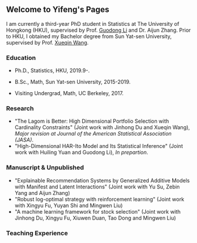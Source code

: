 ## Welcome to Yifeng's Pages
I am currently a third-year PhD student in Statistics at The University of Hongkong (HKU), supervised by Prof. [Guodong Li](https://web.hku.hk/~gdli/) and Dr. Aijun Zhang. Prior to HKU, I obtained my Bachelor degree from Sun Yat-sen University, supervised by Prof. [Xueqin Wang](https://bs.ustc.edu.cn/chinese/profile-650.html).

### Education

- Ph.D., Statistics, HKU, 2019.9-.

- B.Sc., Math, Sun Yat-sen University, 2015-2019.

- Visiting Undergrad, Math, UC Berkeley, 2017.


### Research

- "The Lagom is Better: High Dimensional Portfolio Selection with Cardinality Constraints" (Joint work with Jinhong Du and Xueqin Wang), *Major revision at Journal of the American Statistical Association (JASA)*.
- "High-Dimensional HAR-Ito Model and Its Statistical Inference" (Joint work with Huiling Yuan and Guodong Li), *In prepartion*.

### Manuscript & Unpublished

- "Explainable Recommendation Systems by Generalized Additive Models with Manifest and Latent Interactions" (Joint work with Yu Su, Zebin Yang and Aijun Zhang)
- "Robust log-optimal strategy with reinforcement learning" (Joint work with Xingyu Fu, Yuyan Shi and Mingwen Liu)
- "A machine learning framework for stock selection" (Joint work with Jinhong Du, Xingyu Fu, Xiuwen Duan, Tao Dong and Mingwen Liu)

### Teaching Experience

